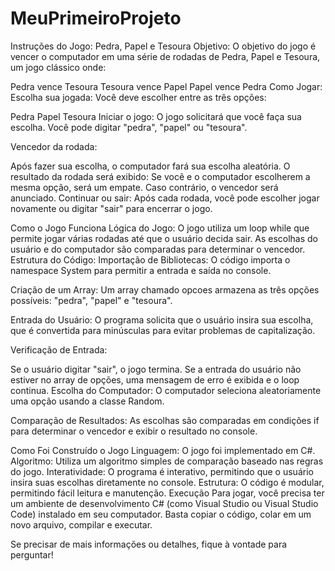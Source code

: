 # MeuPrimeiroProjeto
 Instruções do Jogo: Pedra, Papel e Tesoura
Objetivo:
O objetivo do jogo é vencer o computador em uma série de rodadas de Pedra, Papel e Tesoura, um jogo clássico onde:

Pedra vence Tesoura
Tesoura vence Papel
Papel vence Pedra
Como Jogar:
Escolha sua jogada: Você deve escolher entre as três opções:

Pedra
Papel
Tesoura
Iniciar o jogo: O jogo solicitará que você faça sua escolha. Você pode digitar "pedra", "papel" ou "tesoura".

Vencedor da rodada:

Após fazer sua escolha, o computador fará sua escolha aleatória.
O resultado da rodada será exibido:
Se você e o computador escolherem a mesma opção, será um empate.
Caso contrário, o vencedor será anunciado.
Continuar ou sair: Após cada rodada, você pode escolher jogar novamente ou digitar "sair" para encerrar o jogo.

Como o Jogo Funciona
Lógica do Jogo:
O jogo utiliza um loop while que permite jogar várias rodadas até que o usuário decida sair.
As escolhas do usuário e do computador são comparadas para determinar o vencedor.
Estrutura do Código:
Importação de Bibliotecas: O código importa o namespace System para permitir a entrada e saída no console.

Criação de um Array: Um array chamado opcoes armazena as três opções possíveis: "pedra", "papel" e "tesoura".

Entrada do Usuário: O programa solicita que o usuário insira sua escolha, que é convertida para minúsculas para evitar problemas de capitalização.

Verificação de Entrada:

Se o usuário digitar "sair", o jogo termina.
Se a entrada do usuário não estiver no array de opções, uma mensagem de erro é exibida e o loop continua.
Escolha do Computador: O computador seleciona aleatoriamente uma opção usando a classe Random.

Comparação de Resultados: As escolhas são comparadas em condições if para determinar o vencedor e exibir o resultado no console.

Como Foi Construído o Jogo
Linguagem: O jogo foi implementado em C#.
Algoritmo: Utiliza um algoritmo simples de comparação baseado nas regras do jogo.
Interatividade: O programa é interativo, permitindo que o usuário insira suas escolhas diretamente no console.
Estrutura: O código é modular, permitindo fácil leitura e manutenção.
Execução
Para jogar, você precisa ter um ambiente de desenvolvimento C# (como Visual Studio ou Visual Studio Code) instalado em seu computador. Basta copiar o código, colar em um novo arquivo, compilar e executar.

Se precisar de mais informações ou detalhes, fique à vontade para perguntar!
